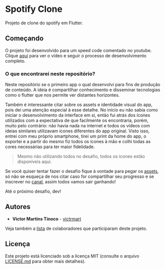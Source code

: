 # Spotify Clone
Projeto de clone do spotify em Flutter.

## Começando
O projeto foi desenvolvido para um speed code comentado no youtube. Clique [aqui]() para ver o vídeo e seguir o processo de desenvolvimento completo.

### O que encontrarei neste repositório?
Neste repositório se o primeiro app o qual desenvolvi para fins de produção de conteúdo. A ideia é compartilhar conhecimento e disseminar tecnologias como o flutter que nos permite ver distantes horizontes.

Também é interessante citar sobre os assets e identidade visual do app, pois dei uma atenção especial à esse detalhe. No início eu não sabia como iniciar o desenvolvimento da interface em si, então fui atrás dos ícones utilizados com a expectativa de que facilmente os encontraria, porém, muito pelo contrário: não havia nada na internet e todos os vídeos com ideias similares utilizavam ícones diferentes do app original. Visto isso, entrei com meu próprio smartphone, tirei um print da home do app, o exportei e a partir do mesmo fiz todos os ícones à mão e colhi todas as cores necessárias para ter maior fidelidade. 

> Mesmo não utilizando todos no desafio, todos os ícones estão disponíveis aqui.

Se você quiser tentar fazer o desafio fique à vontade para pegar os [assets](assets/), só não se esqueça de nos citar caso for compartilhar seu progresso e se inscrever no [canal](https://www.youtube.com/channel/UCqXcTTMLNnykfoTivsRuwIA), assim todos vamos sair ganhando!

Até o próximo desafio, dev!

## Autores
- **Victor Martins Tinoco** - [victrmart](https://github.com/victrmart/)

Veja também a [lista]() de colaboradores que participaram deste projeto.

## Licença
Este projeto está licenciado sob a licença MIT (consulte o arquivo [LICENSE.md](LICENSE.md) para obter mais detalhes).


